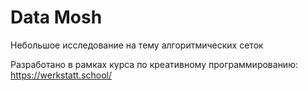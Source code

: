 # Data Mosh

Небольшое исследование на тему алгоритмических сеток

Разработано в рамках курса по креативному программированию:
https://werkstatt.school/
